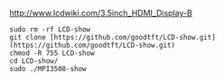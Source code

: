 http://www.lcdwiki.com/3.5inch_HDMI_Display-B

```shell
sudo rm -rf LCD-show
git clone [https://github.com/goodtft/LCD-show.git](https://github.com/goodtft/LCD-show.git)
chmod -R 755 LCD-show
cd LCD-show/
sudo ./MPI3508-show
```